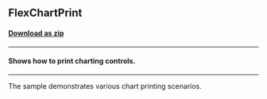## FlexChartPrint
#### [Download as zip](https://grapecity.github.io/DownGit/#/home?url=https://github.com/GrapeCity/ComponentOne-WPF-Samples/tree/master/NET_4.5.2/C1.WPF.FlexChart/CS/FlexChartPrint)
____
#### Shows how to print charting controls.
____
The sample demonstrates various chart printing scenarios.
